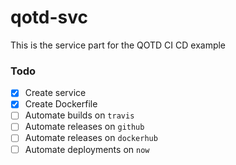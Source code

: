 # qotd-svc

This is the service part for the QOTD CI CD example

### Todo

- [x] Create service
- [x] Create Dockerfile
- [ ] Automate builds on `travis`
- [ ] Automate releases on `github`
- [ ] Automate releases on `dockerhub`
- [ ] Automate deployments on `now`

